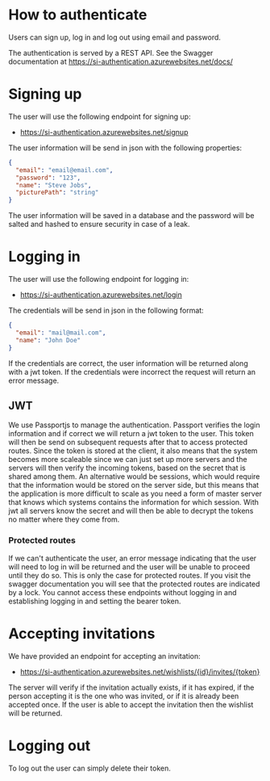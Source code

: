 # How to authenticate

Users can sign up, log in and log out using email and password.

The authentication is served by a REST API.
See the Swagger documentation at https://si-authentication.azurewebsites.net/docs/

# Signing up
The user will use the following endpoint for signing up:
- https://si-authentication.azurewebsites.net/signup

The user information will be send in json with the following properties:
```json
{
  "email": "email@email.com",
  "password": "123",
  "name": "Steve Jobs",
  "picturePath": "string"
}
```
The user information will be saved in a database and the password will be salted and hashed to ensure security in case of a leak.

# Logging in
The user will use the following endpoint for logging in:
- https://si-authentication.azurewebsites.net/login

The credentials will be send in json in the following format:
```json
{
  "email": "mail@mail.com",
  "name": "John Doe"
}
```
If the credentials are correct, the user information will be returned along with a jwt token. If the credentials were incorrect the request will return an error message.

## JWT
We use Passportjs to manage the authentication. Passport verifies the login information and if correct we will return a jwt token to the user. This token will then be send on subsequent requests after that to access protected routes. Since the token is stored at the client, it also means that the system becomes more scaleable since we can just set up more servers and the servers will then verify the incoming tokens, based on the secret that is shared among them. An alternative would be sessions, which would require that the information would be stored on the server side, but this means that the application is more difficult to scale as you need a form of master server that knows which systems contains the information for which session. With jwt all servers know the secret and will then be able to decrypt the tokens no matter where they come from.

### Protected routes
If we can't authenticate the user, an error message indicating that the user will need to log in will be returned and the user will be unable to proceed until they do so. This is only the case for protected routes. If you visit the swagger documentation you will see that the protected routes are indicated by a lock. You cannot access these endpoints without logging in and establishing logging in and setting the bearer token.

# Accepting invitations
We have provided an endpoint for accepting an invitation:
- https://si-authentication.azurewebsites.net/wishlists/{id}/invites/{token}

The server will verify if the invitation actually exists, if it has expired, if the person accepting it is the one who was invited, or if it is already been accepted once. If the user is able to accept the invitation then the wishlist will be returned.

# Logging out
To log out the user can simply delete their token.
